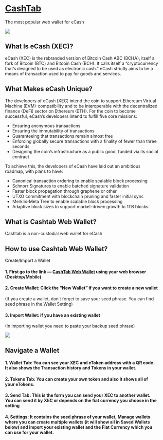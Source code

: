 # [CashTab](https://ecashtab.org/ "CashTab")
The most popular web wallet for eCash


![](https://i.imgur.com/xEpUbXj.png)

## What Is eCash (XEC)?
eCash (XEC) is the rebranded version of Bitcoin Cash ABC (BCHA), itself a fork of Bitcoin (BTC) and Bitcoin Cash (BCH). It calls itself a “cryptocurrency that’s designed to be used as electronic cash.” eCash strictly aims to be a means of transaction used to pay for goods and services. 

## What Makes eCash Unique?
The developers of eCash (XEC) intend the coin to support Ethereum Virtual Machine (EVM)-compatibility and to be interoperable with the decentralized finance (DeFi) sector on Ethereum (ETH). For the coin to become successful, eCash’s developers intend to fulfill five core missions:

- Ensuring anonymous transactions
- Ensuring the immutability of transactions
- Guaranteeing that transactions remain almost free
- Enforcing globally secure transactions with a finality of fewer than three seconds
- Designing the coin’s infrastructure as a public good, funded via its social contract

To achieve this, the developers of eCash have laid out an ambitious roadmap, with plans to have:

- Canonical transaction ordering to enable scalable block processing
- Schnorr Signatures to enable batched signature validation
- Faster block propagation through graphene or other
- UTXO commitment with blockchain pruning and faster initial sync
- Merklix-Meta Tree to enable scalable block processing
- Adaptive block sizes to support market-driven growth to 1TB blocks

## What is Cashtab Web Wallet?
Cashtab is a non-custodial web wallet for eCash

## How to use Cashtab Web Wallet?
Create/Import a Wallet
#### 1. First go to the link — [CashTab Web Wallet](https://ecashtab.org/ "CashTab") using your web browser (Desktop/Mobile)
#### 2. Create Wallet: Click the “New Wallet” if you want to create a new wallet
(If you create a wallet, don’t forget to save your seed phrase. You can find seed phrase in the Wallet Setting)
#### 3. Import Wallet: if you have an existing wallet
(In importing wallet you need to paste your backup seed phrase)

![](https://i.imgur.com/0WwVbcY.png)

## Navigate a Wallet
#### 1. Wallet Tab: You can see your XEC and eToken address with a QR code. It also shows the Transaction history and Tokens in your wallet.
#### 2. Tokens Tab: You can create your own token and also it shows all of your eTokens.
#### 3. Send Tab: This is the form you can send your XEC to another wallet. You can send it by XEC or depends on the fiat currency you choose in the setting
#### 4. Settings: It contains the seed phrase of your wallet, Manage wallets where you can create multiple wallets (it will show all in Saved Wallets below) and import your existing wallet and the Fiat Currency which you can use for your wallet.

